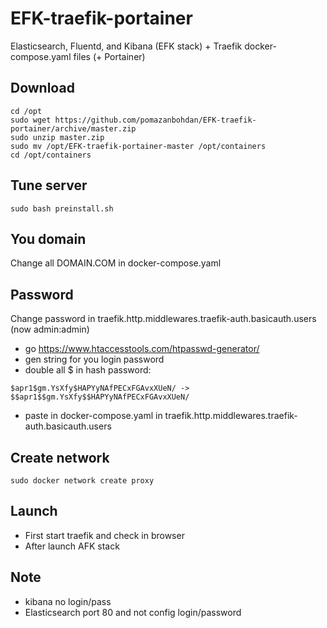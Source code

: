 # EFK-traefik-portainer
Elasticsearch, Fluentd, and Kibana (EFK stack) + Traefik docker-compose.yaml files (+ Portainer)

## Download
```dif
cd /opt
sudo wget https://github.com/pomazanbohdan/EFK-traefik-portainer/archive/master.zip
sudo unzip master.zip
sudo mv /opt/EFK-traefik-portainer-master /opt/containers
cd /opt/containers
```

## Tune server
```dif
sudo bash preinstall.sh
```
## You domain
Change all DOMAIN.COM in docker-compose.yaml

## Password
Change password in traefik.http.middlewares.traefik-auth.basicauth.users (now 
admin:admin)
- go https://www.htaccesstools.com/htpasswd-generator/
- gen string for you login password
- double  all $ in hash  password:
 ```dif
 $apr1$gm.YsXfy$HAPYyNAfPECxFGAvxXUeN/ -> $$apr1$$gm.YsXfy$$HAPYyNAfPECxFGAvxXUeN/
 ```
- paste in  docker-compose.yaml in traefik.http.middlewares.traefik-auth.basicauth.users

## Create network
```dif
sudo docker network create proxy
```
## Launch
- First start traefik and check in browser
- After launch AFK stack

## Note
- kibana no login/pass
- Elasticsearch port 80 and not config login/password 